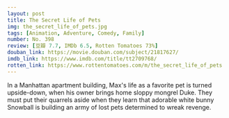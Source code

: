 ```yaml
---
layout: post 
title: The Secret Life of Pets
img: the_secret_life_of_pets.jpg
tags: [Animation, Adventure, Comedy, Family]
number: No. 398
review: [豆瓣 7.7, IMDb 6.5, Rotten Tomatoes 73%]
douban_link: https://movie.douban.com/subject/21817627/
imdb_link: https://www.imdb.com/title/tt2709768/
rotten_link: https://www.rottentomatoes.com/m/the_secret_life_of_pets
---
```


In a Manhattan apartment building, Max's life as a favorite pet is turned upside-down, when his owner brings home sloppy mongrel Duke. They must put their quarrels aside when they learn that adorable white bunny Snowball is building an army of lost pets determined to wreak revenge.